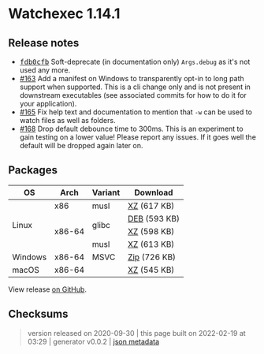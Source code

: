 # Watchexec 1.14.1

## Release notes

<ul>
<li><a class="commit-link" data-hovercard-type="commit" data-hovercard-url="https://github.com/watchexec/watchexec/commit/fdb0cfb759dc3269957859abc44d7ff789044a19/hovercard" href="https://github.com/watchexec/watchexec/commit/fdb0cfb759dc3269957859abc44d7ff789044a19"><tt>fdb0cfb</tt></a> Soft-deprecate (in documentation only) <code>Args.debug</code> as it's not used any more.</li>
<li><a class="issue-link js-issue-link" data-error-text="Failed to load title" data-id="657021231" data-permission-text="Title is private" data-url="https://github.com/watchexec/watchexec/issues/163" data-hovercard-type="issue" data-hovercard-url="/watchexec/watchexec/issues/163/hovercard" href="https://github.com/watchexec/watchexec/issues/163">#163</a> Add a manifest on Windows to transparently opt-in to long path support when supported. This is a cli change only and is not present in downstream executables (see associated commits for how to do it for your application).</li>
<li><a class="issue-link js-issue-link" data-error-text="Failed to load title" data-id="692791392" data-permission-text="Title is private" data-url="https://github.com/watchexec/watchexec/issues/165" data-hovercard-type="issue" data-hovercard-url="/watchexec/watchexec/issues/165/hovercard" href="https://github.com/watchexec/watchexec/issues/165">#165</a> Fix help text and documentation to mention that <code>-w</code> can be used to watch files as well as folders.</li>
<li><a class="issue-link js-issue-link" data-error-text="Failed to load title" data-id="710961239" data-permission-text="Title is private" data-url="https://github.com/watchexec/watchexec/issues/168" data-hovercard-type="issue" data-hovercard-url="/watchexec/watchexec/issues/168/hovercard" href="https://github.com/watchexec/watchexec/issues/168">#168</a> Drop default debounce time to 300ms. This is an experiment to gain testing on a lower value! Please report any issues. If it goes well the default will be dropped again later on.</li>
</ul>

## Packages

<table class="downloads">
<thead>
<tr>
<th>OS</th>
<th>Arch</th>
<th>Variant</th>
<th>Download</th>

</tr>
</thead>
<tbody>
<tr>
						<td rowspan="4">Linux</td>
						
<td rowspan="1">x86</td>
            
						
<td rowspan="1">musl</td>
            
<td><a class="download" href="https://github.com/watchexec/watchexec/releases/download/1.14.1/watchexec-1.14.1-i686-unknown-linux-musl.tar.xz">XZ</a> (617 KB)</td>
						
</tr>
					
<tr>
						
						
<td rowspan="3">x86-64</td>
            
						
<td rowspan="2">glibc</td>
            
<td><a class="download" href="https://github.com/watchexec/watchexec/releases/download/1.14.1/watchexec-1.14.1-x86_64-unknown-linux-gnu.deb">DEB</a> (593 KB)</td>
						
</tr>
					
<tr>
						
						
						
<td><a class="download" href="https://github.com/watchexec/watchexec/releases/download/1.14.1/watchexec-1.14.1-x86_64-unknown-linux-gnu.tar.xz">XZ</a> (598 KB)</td>
						
</tr>
					
<tr>
						
						
						
<td rowspan="1">musl</td>
            
<td><a class="download" href="https://github.com/watchexec/watchexec/releases/download/1.14.1/watchexec-1.14.1-x86_64-unknown-linux-musl.tar.xz">XZ</a> (613 KB)</td>
						
</tr>
					
<tr>
						<td rowspan="1">Windows</td>
						
<td rowspan="1">x86-64</td>
            
						
<td rowspan="1">MSVC</td>
            
<td><a class="download" href="https://github.com/watchexec/watchexec/releases/download/1.14.1/watchexec-1.14.1-x86_64-pc-windows-msvc.zip">Zip</a> (726 KB)</td>
						
</tr>
					
<tr>
						<td rowspan="1">macOS</td>
						
<td rowspan="1">x86-64</td>
            
						
<td rowspan="1"></td>
            
<td><a class="download" href="https://github.com/watchexec/watchexec/releases/download/1.14.1/watchexec-1.14.1-x86_64-apple-darwin.tar.xz">XZ</a> (545 KB)</td>
						
</tr>
					</tbody>
</table>


View release [on GitHub](https://github.com/watchexec/watchexec/releases/1.14.1).

## Checksums





>	 version released on 2020-09-30
>	|
>	this page built on 2022-02-19 at 03:29
>	| generator v0.0.2
>	| [json metadata](meta.json)

